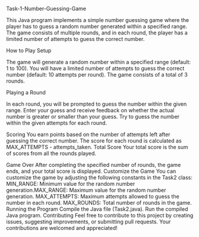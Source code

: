 Task-1-Number-Guessing-Game

This Java program implements a simple number guessing game where the player has to guess a random number generated within a specified range. The game consists of multiple rounds, and in each round, the player has a limited number of attempts to guess the correct number.

How to Play Setup

The game will generate a random number within a specified range (default: 1 to 100). You will have a limited number of attempts to guess the correct number (default: 10 attempts per round). The game consists of a total of 3 rounds. 

Playing a Round

In each round, you will be prompted to guess the number within the given range. Enter your guess and receive feedback on whether the actual number is greater or smaller than your guess. Try to guess the number within the given attempts for each round.

Scoring
You earn points based on the number of attempts left after guessing the correct number. The score for each round is calculated as MAX_ATTEMPTS - attempts_taken. Total Score
Your total score is the sum of scores from all the rounds played.

Game Over
After completing the specified number of rounds, the game ends, and your total score is displayed. Customize the Game You can customize the game by adjusting the following constants in the Task2 class:
MIN_RANGE: Minimum value for the random number generation.MAX_RANGE: Maximum value for the random number generation. 
MAX_ATTEMPTS: Maximum attempts allowed to guess the number in each round. MAX_ROUNDS: Total number of rounds in the game. 
Running the Program Compile the Java file (Task2.java). Run the compiled Java program. Contributing Feel free to contribute to this project by creating issues, suggesting improvements, or submitting pull requests. Your contributions are welcomed and appreciated!
